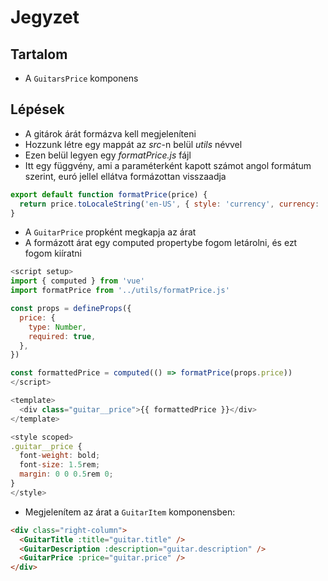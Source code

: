 # Jegyzet

## Tartalom
- A `GuitarsPrice` komponens

## Lépések
- A gitárok árát formázva kell megjeleníteni
- Hozzunk létre egy mappát az _src_-n belül _utils_ névvel
- Ezen belül legyen egy _formatPrice.js_ fájl 
- Itt egy függvény, ami a paraméterként kapott számot angol formátum szerint, euró jellel ellátva formázottan visszaadja

```js
export default function formatPrice(price) {
  return price.toLocaleString('en-US', { style: 'currency', currency: 'EUR' })
}
```

- A `GuitarPrice` propként megkapja az árat
- A formázott árat egy computed propertybe fogom letárolni, és ezt fogom kiíratni 

```js
<script setup>
import { computed } from 'vue'
import formatPrice from '../utils/formatPrice.js'

const props = defineProps({
  price: {
    type: Number,
    required: true,
  },
})

const formattedPrice = computed(() => formatPrice(props.price))
</script>

<template>
  <div class="guitar__price">{{ formattedPrice }}</div>
</template>

<style scoped>
.guitar__price {
  font-weight: bold;
  font-size: 1.5rem;
  margin: 0 0 0.5rem 0;
}
</style>
```

- Megjelenítem az árat a `GuitarItem` komponensben:

```html
<div class="right-column">
  <GuitarTitle :title="guitar.title" />
  <GuitarDescription :description="guitar.description" />
  <GuitarPrice :price="guitar.price" />
</div>
```